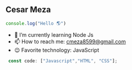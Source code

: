##     Cesar Meza
```javascript
console.log("Hello 🌎")
```

- 🌱 I’m currently learning Node Js
- 📫 How to reach me: cmeza8599@gmail.com
- 😉 Favorite technology: JavaScript

```javascript
 const code: ["Javascript","HTML", "CSS"];
```
